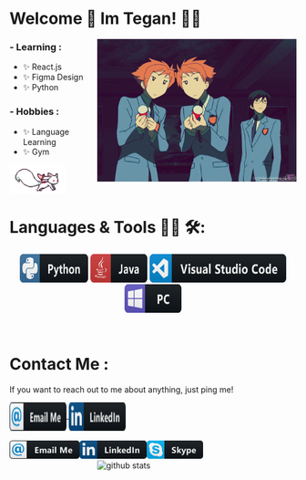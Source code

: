 # Welcome 👋 Im Tegan! 👩‍💻

<img align="right" height="250" width="350" alt="welcome gif with party poppers" src="https://raw.githubusercontent.com/teganjennings/teganjennings/main/assets/welcome.gif" />

### - Learning :

- ✨ React.js
- ✨ Figma Design
- ✨ Python

### - Hobbies :

- ✨ Language Learning
- ✨ Gym

<img align="center" height="50" alt="kyubey running gif" src="https://raw.githubusercontent.com/teganjennings/teganjennings/main/assets/kyubey.gif" />

# Languages & Tools 👨‍💻 🛠:

<p align="center">

  <!-- For more icons please follow  https://github.com/MikeCodesDotNET/ColoredBadges -->
  <img src="https://raw.githubusercontent.com/teganjennings/teganjennings/main/assets/icons/python.png" alt="python" width="120" height="50" />
  <img src="https://raw.githubusercontent.com/teganjennings/teganjennings/main/assets/icons/java.png" alt="java"  width="100" height="50" />
  <img src="https://raw.githubusercontent.com/teganjennings/teganjennings/main/assets/icons/visualstudio_code.png" alt="visualstudio_code" width="240" height="50" />
  <img src="https://raw.githubusercontent.com/teganjennings/teganjennings/main/assets/icons/pc.png" alt="pc" width="100" height="50" />
</p>
</br>

# Contact Me :

<p>

If you want to reach out to me about anything, just ping me!

<a href="mailto:teganjennings1@hotmail.com">
 <img align="center" alt="Email me icon" width="100" height="50" src="https://raw.githubusercontent.com/teganjennings/teganjennings/main/assets/contact/email_me.png" />
</a>
<a href="https://www.linkedin.com/in/teganjennings/">
  <img align="center" alt="Linkedin icon" width="100" height="50" src="https://raw.githubusercontent.com/teganjennings/teganjennings/main/assets/contact/linkedin.png" />
</br

</p>
</br>

<a href="mailto:teganjennings1@hotmail.com">
  <img align="left" alt="email me icon" src="https://raw.githubusercontent.com/teganjennings/teganjennings/main/assets/contact/email_me.png" />
</a>

<a href="https://www.linkedin.com/in/teganjennings/">
  <img align="left" alt="github stats" src="https://raw.githubusercontent.com/teganjennings/teganjennings/main/assets/contact/linkedin.png" />
</a>

<a href="https://join.skype.com/invite/EZPsibmc1UPf">
  <img align="rigleftht" alt="github stats" src="https://raw.githubusercontent.com/teganjennings/teganjennings/main/assets/contact/skype.png" />
</a>

<a href="https://github.com/teganjennings/github-readme-stats">
  <img align="right" height="250" width="350" alt="github stats" src="https://github-readme-stats.vercel.app/api?username=teganjennings&&show_icons=true&theme=dracula" />
</a>
